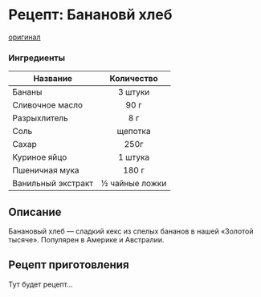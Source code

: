 # Рецепт: Банановй хлеб
[оригинал](https://eda.ru/recepty/vypechka-deserty/bananovyy-hleb-104302)

### Ингредиенты
| Название        	| Количество    |
| -------------   	|:-------------:|
|Бананы 	|3 штуки |
|Сливочное масло 	| 90 г 	|
|Разрыхлитель 	|8 г 	|
|Соль 	| щепотка 	|
|Сахар 	| 250г	|
|Куриное яйцо 	|1 штука 	|
|Пшеничная мука 	|180 г 	|
|Ванильный экстракт 	|½ чайные ложки 	|

## Описание
Банановый хлеб — сладкий кекс из спелых бананов в нашей «Золотой тысяче». Популярен в Америке и Австралии.

## Рецепт приготовления
Тут будет рецепт...